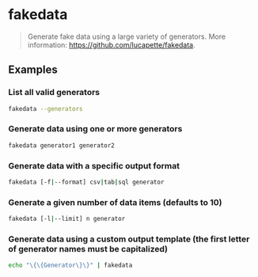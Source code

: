 # fakedata

> Generate fake data using a large variety of generators. More information: <https://github.com/lucapette/fakedata>.

## Examples

### List all valid generators

```bash
fakedata --generators
```

### Generate data using one or more generators

```bash
fakedata generator1 generator2
```

### Generate data with a specific output format

```bash
fakedata [-f|--format] csv|tab|sql generator
```

### Generate a given number of data items (defaults to 10)

```bash
fakedata [-l|--limit] n generator
```

### Generate data using a custom output template (the first letter of generator names must be capitalized)

```bash
echo "\{\{Generator\}\}" | fakedata
```
